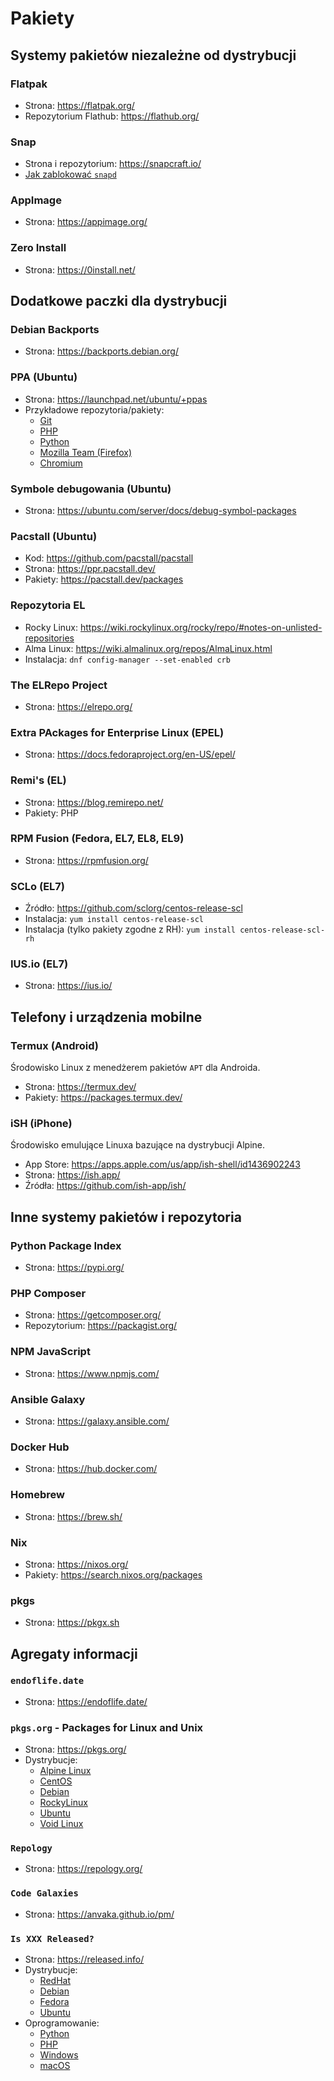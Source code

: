 # Pakiety

## Systemy pakietów niezależne od dystrybucji

### Flatpak
* Strona: <https://flatpak.org/>
* Repozytorium Flathub: <https://flathub.org/>

### Snap
* Strona i repozytorium: <https://snapcraft.io/>
* [Jak zablokować `snapd`](../Tutoriale/Blokowanie_Snapd/)

### AppImage
* Strona: <https://appimage.org/>

### Zero Install
* Strona: <https://0install.net/>

## Dodatkowe paczki dla dystrybucji

### Debian Backports
* Strona: <https://backports.debian.org/>

### PPA (Ubuntu)
* Strona: <https://launchpad.net/ubuntu/+ppas>
* Przykładowe repozytoria/pakiety:
    * [Git](https://launchpad.net/~git-core/+archive/ubuntu/ppa)
    * [PHP](https://launchpad.net/~ondrej/+archive/ubuntu/php)
    * [Python](https://launchpad.net/~deadsnakes/+archive/ubuntu/ppa)
    * [Mozilla Team (Firefox)](https://launchpad.net/~mozillateam/+archive/ubuntu/ppa)
    * [Chromium](https://launchpad.net/~savoury1/+archive/ubuntu/chromium)

### Symbole debugowania (Ubuntu)
* Strona: <https://ubuntu.com/server/docs/debug-symbol-packages>

### Pacstall (Ubuntu)
* Kod: <https://github.com/pacstall/pacstall>
* Strona: <https://ppr.pacstall.dev/>
* Pakiety: <https://pacstall.dev/packages>

### Repozytoria EL
* Rocky Linux: <https://wiki.rockylinux.org/rocky/repo/#notes-on-unlisted-repositories>
* Alma Linux: <https://wiki.almalinux.org/repos/AlmaLinux.html>
* Instalacja: `dnf config-manager --set-enabled crb`

### The ELRepo Project
* Strona: <https://elrepo.org/>

### Extra PAckages for Enterprise Linux (EPEL)
* Strona: <https://docs.fedoraproject.org/en-US/epel/>

### Remi's (EL)
* Strona: <https://blog.remirepo.net/>
* Pakiety: PHP

### RPM Fusion (Fedora, EL7, EL8, EL9)
* Strona: <https://rpmfusion.org/>

### SCLo (EL7)
* Źródło: <https://github.com/sclorg/centos-release-scl>
* Instalacja: `yum install centos-release-scl`
* Instalacja (tylko pakiety zgodne z RH): `yum install centos-release-scl-rh`

### IUS.io (EL7)
* Strona: <https://ius.io/>

## Telefony i urządzenia mobilne

### Termux (Android)
Środowisko Linux z menedżerem pakietów `APT` dla Androida.
* Strona: <https://termux.dev/>
* Pakiety: <https://packages.termux.dev/>

### iSH (iPhone)
Środowisko emulujące Linuxa bazujące na dystrybucji Alpine.
* App Store: <https://apps.apple.com/us/app/ish-shell/id1436902243>
* Strona: <https://ish.app/>
* Źródła: <https://github.com/ish-app/ish/>

## Inne systemy pakietów i repozytoria

### Python Package Index
* Strona: <https://pypi.org/>

### PHP Composer
* Strona: <https://getcomposer.org/>
* Repozytorium: <https://packagist.org/>

### NPM JavaScript
* Strona: <https://www.npmjs.com/>

### Ansible Galaxy
* Strona: <https://galaxy.ansible.com/>

### Docker Hub
* Strona: <https://hub.docker.com/>

### Homebrew
* Strona: <https://brew.sh/>

### Nix
* Strona: <https://nixos.org/>
* Pakiety: <https://search.nixos.org/packages>

### pkgs
* Strona: <https://pkgx.sh>

## Agregaty informacji

### `endoflife.date`
* Strona: <https://endoflife.date/>

### `pkgs.org` - Packages for Linux and Unix
* Strona: <https://pkgs.org/>
* Dystrybucje:
  * [Alpine Linux](https://alpine.pkgs.org/)
  * [CentOS](https://centos.pkgs.org/)
  * [Debian](https://debian.pkgs.org/)
  * [RockyLinux](https://rockylinux.pkgs.org/)
  * [Ubuntu](https://ubuntu.pkgs.org/)
  * [Void Linux](https://voidlinux.pkgs.org/)

### `Repology`
* Strona: <https://repology.org/>

### `Code Galaxies`
* Strona: <https://anvaka.github.io/pm/>

### `Is XXX Released?`
* Strona: <https://released.info/>
* Dystrybucje:
  * [RedHat](https://is.redhat.released.info/)
  * [Debian](https://is.debian.released.info/)
  * [Fedora](https://is.fedora.released.info/)
  * [Ubuntu](https://is.ubuntu.released.info/)
* Oprogramowanie:
  * [Python](https://is.python.released.info/)
  * [PHP](https://is.php.released.info/)
  * [Windows](https://is.windows.released.info/)
  * [macOS](https://is.macos.released.info/)

